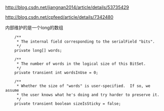 http://blog.csdn.net/jiangnan2014/article/details/53735429

http://blog.csdn.net/cpfeed/article/details/7342480



内部维护的是一个long的数组

```
    /**
     * The internal field corresponding to the serialField "bits".
     */
    private long[] words;

    /**
     * The number of words in the logical size of this BitSet.
     */
    private transient int wordsInUse = 0;

    /**
     * Whether the size of "words" is user-specified.  If so, we assume
     * the user knows what he's doing and try harder to preserve it.
     */
    private transient boolean sizeIsSticky = false;
```



